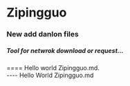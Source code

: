 # Zipingguo
### New add danlon files </br>
#####  Tool for netwrok download or request...</br>

====  Hello world Zipingguo.md.</br>
----  Hello World Zipingguo.md</br>
